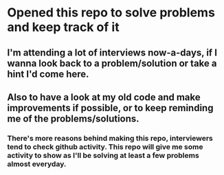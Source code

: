 # Opened this repo to solve problems and keep track of it
## I'm attending a lot of interviews now-a-days, if I wanna look back to a problem/solution or take a hint I'd come here.
## Also to have a look at my old code and make improvements if possible, or to keep reminding me of the problems/solutions.

### There's more reasons behind making this repo, interviewers tend to check github activity. This repo will give me some activity to show as I'll be solving at least a few problems almost everyday.
